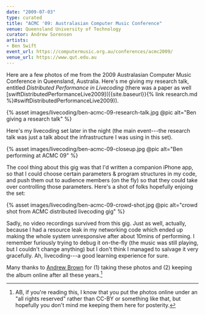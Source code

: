 ```yaml
---
date: "2009-07-03"
type: curated
title: "ACMC '09: Australasian Computer Music Conference"
venue: Queensland University of Technology
curator: Andrew Sorensen
artists:
- Ben Swift
event_url: https://computermusic.org.au/conferences/acmc2009/
venue_url: https://www.qut.edu.au
---
```


Here are a few photos of me from the 2009 Australasian Computer Music Conference
in Queensland, Australia. Here's me giving my research talk, entitled
*Distributed Performance in Livecoding* (there was a paper as well
[swiftDistributedPerformanceLive2009]({{site.baseurl}}{% link research.md
%}#swiftDistributedPerformanceLive2009)).

{% asset images/livecoding/ben-acmc-09-research-talk.jpg @pic alt="Ben giving a research talk" %}

Here's my livecoding set later in the night (the main event---the research talk
was just a talk about the infrastructure I was using in this set).

{% asset images/livecoding/ben-acmc-09-closeup.jpg @pic alt="Ben performing at ACMC 09" %}

The cool thing about this gig was that I'd written a companion iPhone app, so
that I could choose certain parameters & program structures in my code, and push
them out to audience members (on the fly) so that they could take over
controlling those parameters. Here's a shot of folks hopefully enjoing the set:

{% asset images/livecoding/ben-acmc-09-crowd-shot.jpg @pic alt="crowd shot from ACMC distributed livecoding gig" %}

Sadly, no video recordings survived from this gig. Just as well, actually,
because I had a resource leak in my networking code which ended up making the
whole system unresponsive after about 10mins of performing. I remember furiously
trying to debug it on-the-fly (the music was still playing, but I couldn't
change anything) but I don't think I managed to salvage it very gracefully. Ah,
livecoding---a good learning experience for sure.

Many thanks to [Andrew Brown](https://twitter.com/algomusic) for (1) taking
these photos and (2) keeping the album online after all these years.[^ab]

[^ab]:
    AB, if you're reading this, I know that you put the photos online under an
    "all rights reserved" rather than CC-BY or something like that, but
    hopefully you don't mind me keeping them here for posterity.
